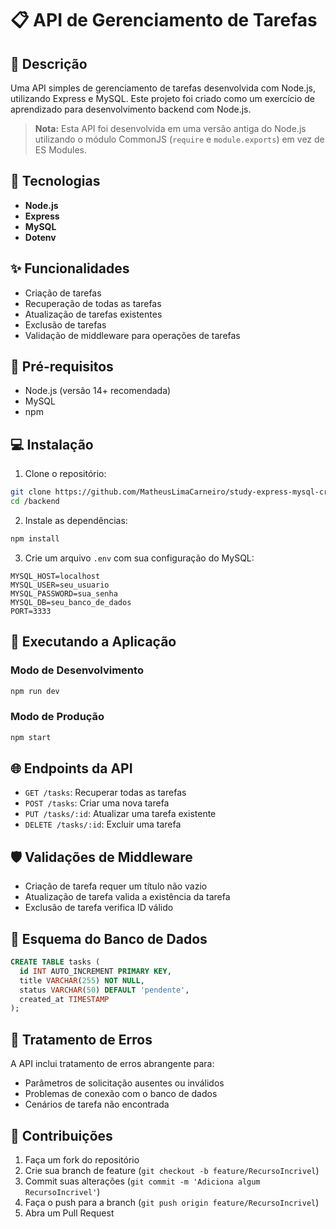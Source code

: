 # 📋 API de Gerenciamento de Tarefas

## 📝 Descrição

Uma API simples de gerenciamento de tarefas desenvolvida com Node.js, utilizando Express e MySQL. Este projeto foi criado como um exercício de aprendizado para desenvolvimento backend com Node.js.

> **Nota:** Esta API foi desenvolvida em uma versão antiga do Node.js utilizando o módulo CommonJS (`require` e `module.exports`) em vez de ES Modules.
## 🚀 Tecnologias

- **Node.js**
- **Express**
- **MySQL**
- **Dotenv**

## ✨ Funcionalidades

- Criação de tarefas
- Recuperação de todas as tarefas
- Atualização de tarefas existentes
- Exclusão de tarefas
- Validação de middleware para operações de tarefas

## 🔧 Pré-requisitos

- Node.js (versão 14+ recomendada)
- MySQL
- npm

## 💻 Instalação

1. Clone o repositório:
```bash
git clone https://github.com/MatheusLimaCarneiro/study-express-mysql-crud
cd /backend
```

2. Instale as dependências:
```bash
npm install
```

3. Crie um arquivo `.env` com sua configuração do MySQL:
```
MYSQL_HOST=localhost
MYSQL_USER=seu_usuario
MYSQL_PASSWORD=sua_senha
MYSQL_DB=seu_banco_de_dados
PORT=3333
```

## 🏃 Executando a Aplicação

### Modo de Desenvolvimento
```bash
npm run dev
```

### Modo de Produção
```bash
npm start
```

## 🌐 Endpoints da API

- `GET /tasks`: Recuperar todas as tarefas
- `POST /tasks`: Criar uma nova tarefa
- `PUT /tasks/:id`: Atualizar uma tarefa existente
- `DELETE /tasks/:id`: Excluir uma tarefa

## 🛡️ Validações de Middleware

- Criação de tarefa requer um título não vazio
- Atualização de tarefa valida a existência da tarefa
- Exclusão de tarefa verifica ID válido

## 💾 Esquema do Banco de Dados

```sql
CREATE TABLE tasks (
  id INT AUTO_INCREMENT PRIMARY KEY,
  title VARCHAR(255) NOT NULL,
  status VARCHAR(50) DEFAULT 'pendente',
  created_at TIMESTAMP
);
```

## 🐛 Tratamento de Erros

A API inclui tratamento de erros abrangente para:
- Parâmetros de solicitação ausentes ou inválidos
- Problemas de conexão com o banco de dados
- Cenários de tarefa não encontrada

## 🤝 Contribuições

1. Faça um fork do repositório
2. Crie sua branch de feature (`git checkout -b feature/RecursoIncrivel`)
3. Commit suas alterações (`git commit -m 'Adiciona algum RecursoIncrivel'`)
4. Faça o push para a branch (`git push origin feature/RecursoIncrivel`)
5. Abra um Pull Request
